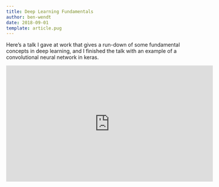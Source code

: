 ```yaml
---
title: Deep Learning Fundamentals
author: ben-wendt
date: 2018-09-01
template: article.pug
---
```



Here’s a talk I gave at work that gives a run-down of some fundamental concepts in deep learning, and I finished the talk with an example of a convolutional neural network in keras.

<span class="more"></span>

<iframe src="https://www.youtube.com/embed/NNNEr_5quUw?rel=0" allow="autoplay; encrypted-media" allowfullscreen="" width="560" height="315" frameborder="0"></iframe>

